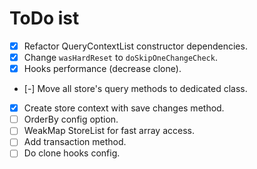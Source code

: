 # ToDo ist

- [x] Refactor QueryContextList constructor dependencies.
- [x] Change `wasHardReset` to `doSkipOneChangeCheck`.
- [x] Hooks performance (decrease clone).
- [-] Move all store's query methods to dedicated class.
- [x] Create store context with save changes method.
- [ ] OrderBy config option.
- [ ] WeakMap StoreList for fast array access.
- [ ] Add transaction method.
- [ ] Do clone hooks config.
